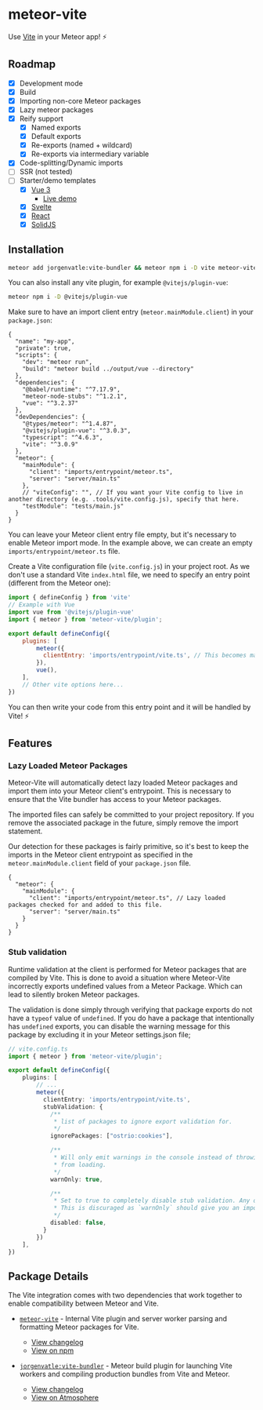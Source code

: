 # meteor-vite

Use [Vite](https://vitejs.dev) in your Meteor app! ⚡️

## Roadmap

- [x] Development mode
- [x] Build
- [x] Importing non-core Meteor packages
- [x] Lazy meteor packages
- [x] Reify support
    - [x] Named exports
    - [x] Default exports
    - [x] Re-exports (named + wildcard)
    - [x] Re-exports via intermediary variable
- [x] Code-splitting/Dynamic imports
- [ ] SSR (not tested)
- [ ] Starter/demo templates
    - [x] [Vue 3](/examples/vue)
        - [Live demo](https://vite-and-vue3.meteorapp.com/)
    - [x] [Svelte](/examples/svelte)
    - [x] [React](/examples/react)
    - [x] [SolidJS](/examples/solid)

## Installation

```sh
meteor add jorgenvatle:vite-bundler && meteor npm i -D vite meteor-vite
```

You can also install any vite plugin, for example `@vitejs/plugin-vue`:

```sh
meteor npm i -D @vitejs/plugin-vue
```

Make sure to have an import client entry (`meteor.mainModule.client`) in your `package.json`:

```json5
{
  "name": "my-app",
  "private": true,
  "scripts": {
    "dev": "meteor run",
    "build": "meteor build ../output/vue --directory"
  },
  "dependencies": {
    "@babel/runtime": "^7.17.9",
    "meteor-node-stubs": "^1.2.1",
    "vue": "^3.2.37"
  },
  "devDependencies": {
    "@types/meteor": "^1.4.87",
    "@vitejs/plugin-vue": "^3.0.3",
    "typescript": "^4.6.3",
    "vite": "^3.0.9"
  },
  "meteor": {
    "mainModule": {
      "client": "imports/entrypoint/meteor.ts",
      "server": "server/main.ts"
    },
    // "viteConfig": "", // If you want your Vite config to live in another directory (e.g. .tools/vite.config.js), specify that here.
    "testModule": "tests/main.js"
  }
}
```

You can leave your Meteor client entry file empty, but it's necessary to enable Meteor import mode. In the example
above, we can create an empty `imports/entrypoint/meteor.ts` file.

Create a Vite configuration file (`vite.config.js`) in your project root.
As we don't use a standard Vite `index.html` file, we need to specify an entry point (different from the Meteor one):

```js
import { defineConfig } from 'vite'
// Example with Vue
import vue from '@vitejs/plugin-vue'
import { meteor } from 'meteor-vite/plugin';

export default defineConfig({
    plugins: [
        meteor({
          clientEntry: 'imports/entrypoint/vite.ts', // This becomes main entrypoint for both Vite and the Meteor client.
        }),
        vue(),
    ],
    // Other vite options here...
})
```

You can then write your code from this entry point and it will be handled by Vite! ⚡️

## Features

### Lazy Loaded Meteor Packages
Meteor-Vite will automatically detect lazy loaded Meteor packages and import them into your Meteor client's entrypoint.
This is necessary to ensure that the Vite bundler has access to your Meteor packages.

The imported files can safely be committed to your project repository. If you remove the associated package in the
future, simply remove the import statement.

Our detection for these packages is fairly primitive, so it's best to keep the imports in the Meteor client
entrypoint as specified in the `meteor.mainModule.client` field of your `package.json` file.
```json5
{
  "meteor": {
    "mainModule": {
      "client": "imports/entrypoint/meteor.ts", // Lazy loaded packages checked for and added to this file.
      "server": "server/main.ts"
    }
  }
}
```

### Stub validation
Runtime validation at the client is performed for Meteor packages that are compiled by Vite. This is done to avoid a
situation where Meteor-Vite incorrectly exports undefined values from a Meteor Package. Which can lead to silently
broken Meteor packages.

The validation is done simply through verifying that package exports do not have a `typeof` value of `undefined`.
If you do have a package that intentionally has `undefined` exports, you can disable the warning message for this
package by excluding it in your Meteor settings.json file;
```ts
// vite.config.ts
import { meteor } from 'meteor-vite/plugin';

export default defineConfig({
    plugins: [
        // ...
        meteor({
          clientEntry: 'imports/entrypoint/vite.ts',
          stubValidation: {
            /**
             * list of packages to ignore export validation for.
             */
            ignorePackages: ["ostrio:cookies"],

            /**
             * Will only emit warnings in the console instead of throwing an exception that may prevent the client app
             * from loading.
             */
            warnOnly: true,

            /**
             * Set to true to completely disable stub validation. Any of the above options will be ignored.
             * This is discuraged as `warnOnly` should give you an important heads up if something might be wrong with Meteor-Vite
             */
            disabled: false,
          }
        })
    ],
})
```

## Package Details
The Vite integration comes with two dependencies that work together to enable compatibility between Meteor and Vite.

- [`meteor-vite`](/npm-packages/meteor-vite/) - Internal Vite plugin and server worker parsing and formatting Meteor
  packages for Vite.
    - [View changelog](/npm-packages/meteor-vite/CHANGELOG.md)
    - [View on npm](https://www.npmjs.com/package/meteor-vite)

- [`jorgenvatle:vite-bundler`](/packages/vite-bundler/) - Meteor build plugin for launching Vite workers and compiling
  production bundles from Vite and Meteor.
    - [View changelog](/packages/vite-bundler/CHANGELOG.md)
    - [View on Atmosphere](https://atmospherejs.com/jorgenvatle/vite-bundler)
